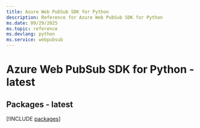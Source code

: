 ```yaml
---
title: Azure Web PubSub SDK for Python
description: Reference for Azure Web PubSub SDK for Python
ms.date: 09/29/2025
ms.topic: reference
ms.devlang: python
ms.service: webpubsub
---
```

# Azure Web PubSub SDK for Python - latest
## Packages - latest
[!INCLUDE [packages](web-pubsub-index.md)]